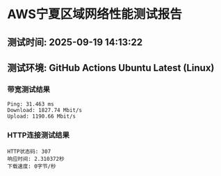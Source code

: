 # AWS宁夏区域网络性能测试报告
## 测试时间: 2025-09-19 14:13:22
## 测试环境: GitHub Actions Ubuntu Latest (Linux)

### 带宽测试结果
```
Ping: 31.463 ms
Download: 1827.74 Mbit/s
Upload: 1190.66 Mbit/s
```

### HTTP连接测试结果
```
HTTP状态码: 307
响应时间: 2.310372秒
下载速度: 0字节/秒
```

